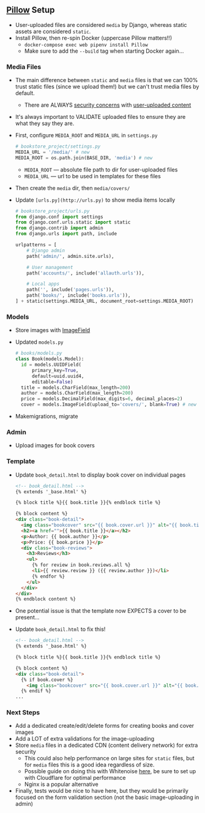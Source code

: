 ## [Pillow](https://python-pillow.org/) Setup

- User-uploaded files are considered `media` by Django, whereas static assets are considered `static`.
- Install Pillow, then re-spin Docker (uppercase Pillow matters!!)
    - `docker-compose exec web pipenv install Pillow`
    - Make sure to add the `--build` tag when starting Docker again...

### Media Files

- The main difference between `static` and `media` files is that we can 100% trust static files (since we upload them!) but we can't trust media files by default.
    - There are ALWAYS [security concerns](https://docs.djangoproject.com/en/2.2/ref/models/fields/#file-upload-security) with [user-uploaded content](https://docs.djangoproject.com/en/2.2/topics/security/#user-uploaded-content)
- It's always important to VALIDATE uploaded files to ensure they are what they say they are.
- First, configure `MEDIA_ROOT` and `MEDIA_URL` in `settings.py`

    ```python
    # bookstore_project/settings.py
    MEDIA_URL = '/media/' # new
    MEDIA_ROOT = os.path.join(BASE_DIR, 'media') # new
    ```

    - `MEDIA_ROOT` — absolute file path to dir for user-uploaded files
    - `MEDIA_URL` — url to be used in templates for these files
- Then create the `media` dir, then `media/covers/`
- Update `[urls.py](http://urls.py)` to show media items locally

    ```python
    # bookstore_project/urls.py
    from django.conf import settings
    from django.conf.urls.static import static
    from django.contrib import admin
    from django.urls import path, include

    urlpatterns = [
        # Django admin
        path('admin/', admin.site.urls),

        # User management
        path('accounts/', include('allauth.urls')),

        # Local apps
        path('', include('pages.urls')),
        path('books/', include('books.urls')),
    ] + static(settings.MEDIA_URL, document_root=settings.MEDIA_ROOT)
    ```

### Models

- Store images with [ImageField](https://docs.djangoproject.com/en/2.2/ref/models/fields/#django.db.models.ImageField)
- Updated `models.py`

    ```python
    # books/models.py
    class Book(models.Model):
      id = models.UUIDField(
          primary_key=True,
          default=uuid.uuid4,
          editable=False)
      title = models.CharField(max_length=200)
      author = models.CharField(max_length=200)
      price = models.DecimalField(max_digits=6, decimal_places=2)
      cover = models.ImageField(upload_to='covers/', blank=True) # new
    ```

- Makemigrations, migrate

### Admin

- Upload images for book covers

### Template

- Update `book_detail.html` to display book cover on individual pages

    ```html
    <!-- book_detail.html -->
    {% extends '_base.html' %}

    {% block title %}{{ book.title }}{% endblock title %}

    {% block content %}
    <div class="book-detail">
      <img class="bookcover" src="{{ book.cover.url }}" alt="{{ book.title }}">
      <h2><a href="">{{ book.title }}</a></h2>
      <p>Author: {{ book.author }}</p>
      <p>Price: {{ book.price }}</p>
      <div class="book-reviews">
        <h3>Reviews</h3>
        <ul>
          {% for review in book.reviews.all %}
          <li>{{ review.review }} ({{ review.author }})</li>
          {% endfor %}
        </ul>
      </div>
    </div>
    {% endblock content %}
    ```

- One potential issue is that the template now EXPECTS a cover to be present...
- Update `book_detail.html` to fix this!

    ```html
    <!-- book_detail.html -->
    {% extends '_base.html' %}

    {% block title %}{{ book.title }}{% endblock title %}

    {% block content %}
    <div class="book-detail">
      {% if book.cover %}
        <img class="bookcover" src="{{ book.cover.url }}" alt="{{ book.title }}">
      {% endif %}
    ...
    ```

### Next Steps

- Add a dedicated create/edit/delete forms for creating books and cover images
- Add a LOT of extra validations for the image-uploading
- Store `media` files in a dedicated CDN (content delivery network) for extra security
    - This could also help performance on large sites for `static` files, but for `media` files this is a good idea regardless of size.
    - Possible guide on doing this with Whitenoise [here](https://medium.com/technolingo/fastest-static-files-served-django-compressor-whitenoise-aws-cloudfront-ef777849090c), be sure to set up with Cloudflare for optimal performance
    - Nginx is a popular alternative
- Finally, tests would be nice to have here, but they would be primarily focused on the form validation section (not the basic image-uploading in admin)